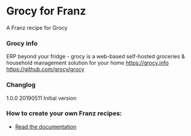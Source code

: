 # Grocy for Franz
A Franz recipe for Grocy

### Grocy info
ERP beyond your fridge - grocy is a web-based self-hosted groceries & household management solution for your home 
https://grocy.info
https://github.com/grocy/grocy

### Changlog
1.0.0 20190511 Initial version

### How to create your own Franz recipes:
* [Read the documentation](https://github.com/meetfranz/plugins)
